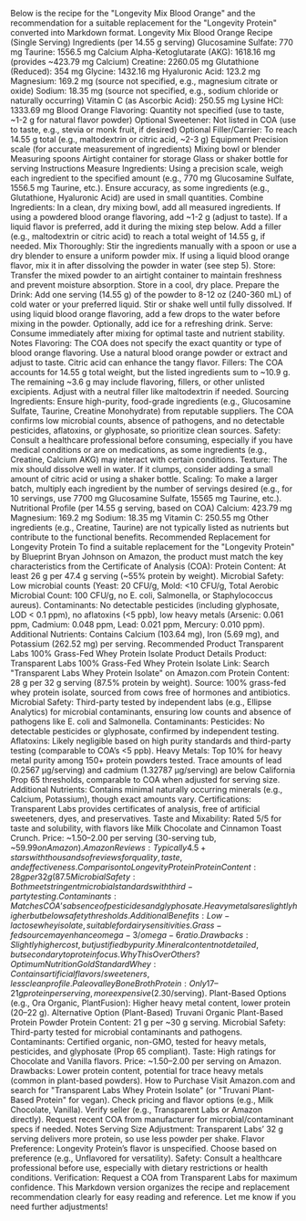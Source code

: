 Below is the recipe for the "Longevity Mix Blood Orange" and the recommendation for a suitable replacement for the "Longevity Protein" converted into Markdown format.
Longevity Mix Blood Orange Recipe (Single Serving)
Ingredients (per 14.55 g serving)
Glucosamine Sulfate: 770 mg
Taurine: 1556.5 mg
Calcium Alpha-Ketoglutarate (AKG): 1618.16 mg (provides ~423.79 mg Calcium)
Creatine: 2260.05 mg
Glutathione (Reduced): 354 mg
Glycine: 1432.16 mg
Hyaluronic Acid: 123.2 mg
Magnesium: 169.2 mg (source not specified, e.g., magnesium citrate or oxide)
Sodium: 18.35 mg (source not specified, e.g., sodium chloride or naturally occurring)
Vitamin C (as Ascorbic Acid): 250.55 mg
Lysine HCl: 1333.69 mg
Blood Orange Flavoring: Quantity not specified (use to taste, ~1-2 g for natural flavor powder)
Optional Sweetener: Not listed in COA (use to taste, e.g., stevia or monk fruit, if desired)
Optional Filler/Carrier: To reach 14.55 g total (e.g., maltodextrin or citric acid, ~2-3 g)
Equipment
Precision scale (for accurate measurement of ingredients)
Mixing bowl or blender
Measuring spoons
Airtight container for storage
Glass or shaker bottle for serving
Instructions
Measure Ingredients:
Using a precision scale, weigh each ingredient to the specified amount (e.g., 770 mg Glucosamine Sulfate, 1556.5 mg Taurine, etc.).
Ensure accuracy, as some ingredients (e.g., Glutathione, Hyaluronic Acid) are used in small quantities.
Combine Ingredients:
In a clean, dry mixing bowl, add all measured ingredients.
If using a powdered blood orange flavoring, add ~1-2 g (adjust to taste). If a liquid flavor is preferred, add it during the mixing step below.
Add a filler (e.g., maltodextrin or citric acid) to reach a total weight of 14.55 g, if needed.
Mix Thoroughly:
Stir the ingredients manually with a spoon or use a dry blender to ensure a uniform powder mix.
If using a liquid blood orange flavor, mix it in after dissolving the powder in water (see step 5).
Store:
Transfer the mixed powder to an airtight container to maintain freshness and prevent moisture absorption.
Store in a cool, dry place.
Prepare the Drink:
Add one serving (14.55 g) of the powder to 8-12 oz (240-360 mL) of cold water or your preferred liquid.
Stir or shake well until fully dissolved.
If using liquid blood orange flavoring, add a few drops to the water before mixing in the powder.
Optionally, add ice for a refreshing drink.
Serve:
Consume immediately after mixing for optimal taste and nutrient stability.
Notes
Flavoring: The COA does not specify the exact quantity or type of blood orange flavoring. Use a natural blood orange powder or extract and adjust to taste. Citric acid can enhance the tangy flavor.
Fillers: The COA accounts for 14.55 g total weight, but the listed ingredients sum to ~10.9 g. The remaining ~3.6 g may include flavoring, fillers, or other unlisted excipients. Adjust with a neutral filler like maltodextrin if needed.
Sourcing Ingredients: Ensure high-purity, food-grade ingredients (e.g., Glucosamine Sulfate, Taurine, Creatine Monohydrate) from reputable suppliers. The COA confirms low microbial counts, absence of pathogens, and no detectable pesticides, aflatoxins, or glyphosate, so prioritize clean sources.
Safety: Consult a healthcare professional before consuming, especially if you have medical conditions or are on medications, as some ingredients (e.g., Creatine, Calcium AKG) may interact with certain conditions.
Texture: The mix should dissolve well in water. If it clumps, consider adding a small amount of citric acid or using a shaker bottle.
Scaling: To make a larger batch, multiply each ingredient by the number of servings desired (e.g., for 10 servings, use 7700 mg Glucosamine Sulfate, 15565 mg Taurine, etc.).
Nutritional Profile (per 14.55 g serving, based on COA)
Calcium: 423.79 mg
Magnesium: 169.2 mg
Sodium: 18.35 mg
Vitamin C: 250.55 mg
Other ingredients (e.g., Creatine, Taurine) are not typically listed as nutrients but contribute to the functional benefits.
Recommended Replacement for Longevity Protein
To find a suitable replacement for the "Longevity Protein" by Blueprint Bryan Johnson on Amazon, the product must match the key characteristics from the Certificate of Analysis (COA):
Protein Content: At least 26 g per 47.4 g serving (~55% protein by weight).
Microbial Safety: Low microbial counts (Yeast: 20 CFU/g, Mold: <10 CFU/g, Total Aerobic Microbial Count: 100 CFU/g, no E. coli, Salmonella, or Staphylococcus aureus).
Contaminants: No detectable pesticides (including glyphosate, LOD < 0.1 ppm), no aflatoxins (<5 ppb), low heavy metals (Arsenic: 0.061 ppm, Cadmium: 0.048 ppm, Lead: 0.021 ppm, Mercury: 0.010 ppm).
Additional Nutrients: Contains Calcium (103.64 mg), Iron (5.69 mg), and Potassium (262.52 mg) per serving.
Recommended Product
Transparent Labs 100% Grass-Fed Whey Protein Isolate
Product Details
Product: Transparent Labs 100% Grass-Fed Whey Protein Isolate
Link: Search "Transparent Labs Whey Protein Isolate" on Amazon.com
Protein Content: 28 g per 32 g serving (87.5% protein by weight).
Source: 100% grass-fed whey protein isolate, sourced from cows free of hormones and antibiotics.
Microbial Safety: Third-party tested by independent labs (e.g., Ellipse Analytics) for microbial contaminants, ensuring low counts and absence of pathogens like E. coli and Salmonella.
Contaminants:
Pesticides: No detectable pesticides or glyphosate, confirmed by independent testing.
Aflatoxins: Likely negligible based on high purity standards and third-party testing (comparable to COA’s <5 ppb).
Heavy Metals: Top 10% for heavy metal purity among 150+ protein powders tested. Trace amounts of lead (0.2567 µg/serving) and cadmium (1.32787 µg/serving) are below California Prop 65 thresholds, comparable to COA when adjusted for serving size.
Additional Nutrients: Contains minimal naturally occurring minerals (e.g., Calcium, Potassium), though exact amounts vary.
Certifications: Transparent Labs provides certificates of analysis, free of artificial sweeteners, dyes, and preservatives.
Taste and Mixability: Rated 5/5 for taste and solubility, with flavors like Milk Chocolate and Cinnamon Toast Crunch.
Price: ~$1.50–$2.00 per serving (30-serving tub, ~$59.99 on Amazon).
Amazon Reviews: Typically 4.5+ stars with thousands of reviews for quality, taste, and effectiveness.
Comparison to Longevity Protein
Protein Content: 28 g per 32 g (87.5%) vs. 26 g per 47.4 g (54.8%). Transparent Labs is more protein-dense.
Microbial Safety: Both meet stringent microbial standards with third-party testing.
Contaminants: Matches COA’s absence of pesticides and glyphosate. Heavy metals are slightly higher but below safety thresholds.
Additional Benefits: Low-lactose whey isolate, suitable for dairy sensitivities. Grass-fed source may enhance omega-3/omega-6 ratio.
Drawbacks: Slightly higher cost, but justified by purity. Mineral content not detailed, but secondary to protein focus.
Why This Over Others?
Optimum Nutrition Gold Standard Whey: Contains artificial flavors/sweeteners, less clean profile.
Paleovalley Bone Broth Protein: Only 17–21 g protein per serving, more expensive ($2.30/serving).
Plant-Based Options (e.g., Ora Organic, PlantFusion): Higher heavy metal content, lower protein (20–22 g).
Alternative Option (Plant-Based)
Truvani Organic Plant-Based Protein Powder
Protein Content: 21 g per ~30 g serving.
Microbial Safety: Third-party tested for microbial contaminants and pathogens.
Contaminants: Certified organic, non-GMO, tested for heavy metals, pesticides, and glyphosate (Prop 65 compliant).
Taste: High ratings for Chocolate and Vanilla flavors.
Price: ~$1.50–$2.00 per serving on Amazon.
Drawbacks: Lower protein content, potential for trace heavy metals (common in plant-based powders).
How to Purchase
Visit Amazon.com and search for "Transparent Labs Whey Protein Isolate" (or "Truvani Plant-Based Protein" for vegan).
Check pricing and flavor options (e.g., Milk Chocolate, Vanilla).
Verify seller (e.g., Transparent Labs or Amazon directly).
Request recent COA from manufacturer for microbial/contaminant specs if needed.
Notes
Serving Size Adjustment: Transparent Labs’ 32 g serving delivers more protein, so use less powder per shake.
Flavor Preference: Longevity Protein’s flavor is unspecified. Choose based on preference (e.g., Unflavored for versatility).
Safety: Consult a healthcare professional before use, especially with dietary restrictions or health conditions.
Verification: Request a COA from Transparent Labs for maximum confidence.
This Markdown version organizes the recipe and replacement recommendation clearly for easy reading and reference. Let me know if you need further adjustments!
